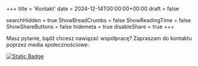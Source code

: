 +++
title = 'Kontakt'
date = 2024-12-14T00:00:00+00:00
draft = false

searchHidden = true
ShowBreadCrumbs = false
ShowReadingTime = false
ShowShareButtons = false
hidemeta = true
disableShare = true
+++

Masz pytanie, bądź chcesz nawiązać współpracę? Zapraszam do kontaktu poprzez media społecznościowe:

[![Static Badge](https://img.shields.io/badge/Piotr_Narel-black?logo=linkedin&style=for-the-badge)](https://www.linkedin.com/in/piotr-narel/)
